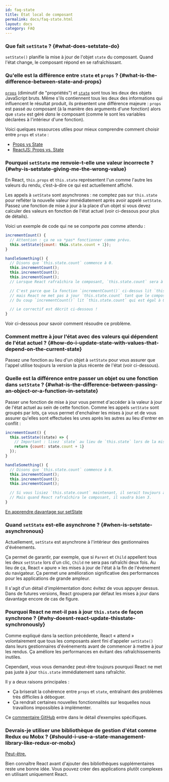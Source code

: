 ```yaml
---
id: faq-state
title: État local de composant
permalink: docs/faq-state.html
layout: docs
category: FAQ
---
```


### Que fait `setState` ? {#what-does-setstate-do}

`setState()` planifie la mise à jour de l'objet `state` du composant. Quand l'état change, le composant répond en se rafraîchissant.

### Qu'elle est la différence entre `state` et `props` ? {#what-is-the-difference-between-state-and-props}

[`props`](/docs/components-and-props.html) (diminutif de "propriétés") et [`state`](/docs/state-and-lifecycle.html) sont tous les deux des objets JavaScript bruts. Même s'ils contiennent tous les deux des informations qui influencent le résultat produit, ils présentent une différence majeure : `props` est passé *au* composant (à la manière des arguments d'une fonction) alors que `state` est géré *dans* le composant (comme le sont les variables déclarées à l'intérieur d'une fonction).

Voici quelques ressources utiles pour mieux comprendre comment choisir entre `props` et `state` :
* [Props vs State](https://github.com/uberVU/react-guide/blob/master/props-vs-state.md)
* [ReactJS: Props vs. State](https://lucybain.com/blog/2016/react-state-vs-pros/)

### Pourquoi `setState` me renvoie-t-elle une valeur incorrecte ? {#why-is-setstate-giving-me-the-wrong-value}

En React, `this.props` et `this.state` représentent l'un comme l'autre les valeurs du rendu, c’est-à-dire ce qui est actuellement affiché.

Les appels à `setState` sont asynchrones : ne comptez pas sur `this.state` pour refléter la nouvelle valeur immédiatement après avoir appelé `setState`. Passez une fonction de mise à jour à la place d'un objet si vous devez calculer des valeurs en fonction de l'état actuel (voir ci-dessous pour plus de détails).

Voici un exemple de code qui ne se comporte *pas* comme attendu :

```jsx
incrementCount() {
  // Attention : ça ne va *pas* fonctionner comme prévu.
  this.setState({count: this.state.count + 1});
}

handleSomething() {
  // Disons que `this.state.count` commence à 0.
  this.incrementCount();
  this.incrementCount();
  this.incrementCount();
  // Lorsque React rafraîchira le composant, `this.state.count` sera à 1, pourtant, on s'attendait à 3.

  // C'est parce que la fonction `incrementCount()` ci-dessus lit `this.state.count`,
  // mais React ne met pas à jour `this.state.count` tant que le composant n'est pas rafraîchi.
  // Du coup `incrementCount()` lit `this.state.count` qui est égal à 0 à chaque fois, et le définit à 1.

  // Le correctif est décrit ci-dessous !
}
```

Voir ci-dessous pour savoir comment résoudre ce problème.

### Comment mettre à jour l'état avec des valeurs qui dépendent de l'état actuel ? {#how-do-i-update-state-with-values-that-depend-on-the-current-state}

Passez une fonction au lieu d'un objet à `setState` pour vous assurer que l'appel utilise toujours la version la plus récente de l'état (voir ci-dessous).

### Quelle est la différence entre passer un objet ou une fonction dans `setState` ? {#what-is-the-difference-between-passing-an-object-or-a-function-in-setstate}

Passer une fonction de mise à jour vous permet d'accéder à la valeur à jour de l'état actuel au sein de cette fonction. Comme les appels `setState` sont groupés par lots, ça vous permet d'enchaîner les mises à jour et de vous assurer qu'elles sont effectuées les unes après les autres au lieu d'entrer en conflit :

```jsx
incrementCount() {
  this.setState((state) => {
    // Important : lisez `state` au lieu de `this.state` lors de la mise à jour.
    return {count: state.count + 1}
  });
}

handleSomething() {
  // Disons que `this.state.count` commence à 0.
  this.incrementCount();
  this.incrementCount();
  this.incrementCount();

  // Si vous lisiez `this.state.count` maintenant, il serait toujours à 0.
  // Mais quand React rafraîchira le composant, il vaudra bien 3.
}
```

[En apprendre davantage sur setState](/docs/react-component.html#setstate)

### Quand `setState` est-elle asynchrone ? {#when-is-setstate-asynchronous}

Actuellement, `setState` est asynchrone à l'intérieur des gestionnaires d'événements.

Ça permet de garantir, par exemple, que si `Parent` et `Child` appellent tous les deux `setState` lors d'un clic, `Child` ne sera pas rafraîchi deux fois. Au lieu de ça, React « apure » les mises à jour de l'état à la fin de l'événement du navigateur. Ça permet une amélioration significative des performances pour les applications de grande ampleur.

Il s'agit d'un détail d'implémentation donc évitez de vous appuyer dessus. Dans de futures versions, React groupera par défaut les mises à jour dans davantage encore de cas de figure.

### Pourquoi React ne met-il pas à jour `this.state` de façon synchrone ? {#why-doesnt-react-update-thisstate-synchronously}

Comme expliqué dans la section précédente, React « attend » volontairement que tous les composants aient fini d'appeler `setState()` dans leurs gestionnaires d'événements avant de commencer à mettre à jour les rendus. Ça améliore les performances en évitant des rafraîchissements inutiles.

Cependant, vous vous demandez peut-être toujours pourquoi React ne met pas juste à jour `this.state` immédiatement sans rafraîchir.

Il y a deux raisons principales :

* Ça briserait la cohérence entre `props` et `state`, entraînant des problèmes très difficiles à déboguer.
* Ça rendrait certaines nouvelles fonctionnalités sur lesquelles nous travaillons impossibles à implémenter.

Ce [commentaire GitHub](https://github.com/facebook/react/issues/11527#issuecomment-360199710) entre dans le détail d’exemples spécifiques.

### Devrais-je utiliser une bibliothèque de gestion d'état comme Redux ou Mobx ? {#should-i-use-a-state-management-library-like-redux-or-mobx}

[Peut-être.](https://redux.js.org/faq/general#when-should-i-use-redux)

Bien connaître React avant d'ajouter des bibliothèques supplémentaires reste une bonne idée. Vous pouvez créer des applications plutôt complexes en utilisant uniquement React.

